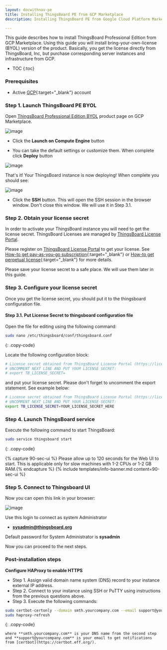 ```yaml
---
layout: docwithnav-pe
title: Installing ThingsBoard PE from GCP Marketplace
description: Installing ThingsBoard PE from Google Cloud Platform Marketplace

---
```


This guide describes how to install ThingsBoard Professional Edition from GCP Marketplace. 
Using this guide you will install bring-your-own-license (BYOL) version of the product.
Basically, you get the license directly from ThingsBoard, Inc, but purchase corresponding server instances and infrastructure from GCP.       

* TOC
{:toc}

### Prerequisites

- Active [GCP](https://cloud.google.com/){:target="_blank"} account

### Step 1. Launch ThingsBoard PE BYOL

Open [ThingsBoard Professional Edition BYOL](https://console.cloud.google.com/marketplace/details/thingsboard-public/thingsboard-pe) product page on GCP Marketplace.

![image](https://img.tbqa.cloud/user-guide/install/gcp-marketplace-pe/launch.png) 

- Click the **Launch on Compute Engine** button

- You can take the default settings or customize them. When complete click **Deploy** button

![image](https://img.tbqa.cloud/user-guide/install/gcp-marketplace-pe/deploy.png) 

That's it! Your ThingsBoard instance is now deploying! When complete you should see:

![image](https://img.tbqa.cloud/user-guide/install/gcp-marketplace-pe/ssh.png) 

- Click the **SSH** button. This will open the SSH session in the browser window. Don't close this window. We will use it in Step 3.1.

### Step 2. Obtain your license secret

In order to activate your ThingsBoard instance you will need to get the license secret. 
ThingsBoard Licenses are managed by [ThingsBoard License Portal](https://license.thingsboard.io/signup).   

Please register on [ThingsBoard License Portal](https://license.thingsboard.io/signup) to get your license. 
See [How-to get pay-as-you-go subscription](https://www.youtube.com/watch?v=dK-QDFGxWek){:target="_blank"} or [How-to get perpetual license](https://www.youtube.com/watch?v=GPe0lHolWek){:target="_blank"} for more details.
 
Please save your license secret to a safe place. We will use them later in this guide.
 
### Step 3. Configure your license secret

Once you get the license secret, you should put it to the thingsboard configuration file. 

#### Step 3.1. Put License Secret to thingsboard configuration file

Open the file for editing using the following command:

```bash 
sudo nano /etc/thingsboard/conf/thingsboard.conf
``` 
{: .copy-code}

Locate the following configuration block:

```bash
# License secret obtained from ThingsBoard License Portal (https://license.thingsboard.io)
# UNCOMMENT NEXT LINE AND PUT YOUR LICENSE SECRET:
# export TB_LICENSE_SECRET=
```

and put your license secret. Please don't forget to uncomment the export statement. See example below: 

```bash
# License secret obtained from ThingsBoard License Portal (https://license.thingsboard.io)
# UNCOMMENT NEXT LINE AND PUT YOUR LICENSE SECRET:
export TB_LICENSE_SECRET=YOUR_LICENSE_SECRET_HERE
``` 

### Step 4. Launch ThingsBoard service  

Execute the following command to start ThingsBoard:

```bash
sudo service thingsboard start
```
{: .copy-code}

{% capture 90-sec-ui %}
Please allow up to 120 seconds for the Web UI to start. This is applicable only for slow machines with 1-2 CPUs or 1-2 GB RAM.{% endcapture %}
{% include templates/info-banner.md content=90-sec-ui %}

### Step 5. Connect to Thingsboard UI

Now you can open this link in your browser:

![image](https://img.tbqa.cloud/user-guide/install/gcp-marketplace-pe/admin-panel.png) 

Use this login to connect as system Administrator 

- **sysadmin@thingsboard.org**

Default password for System Administrator is **sysadmin** 

Now you can proceed to the next steps.

### Post-installation steps

**Configure HAProxy to enable HTTPS**

 * Step 1. Assign valid domain name system (DNS) record to your instance external IP address.
 * Step 2. Connect to your instance using SSH or PuTTY using instructions from the previous questions above.
 * Step 3. Execute the following commands:
 ```bash
 sudo certbot-certonly --domain smth.yourcompany.com --email support@yourcompany.com
 sudo haproxy-refresh
 ```
{: .copy-code}

    where **smth.yourcompany.com** is your DNS name from the second step
    and **support@yourcompany.com** is your email to get notifications from [certbot](https://certbot.eff.org/). 
